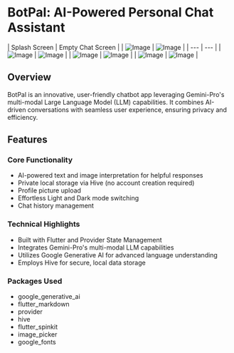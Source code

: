 # BotPal: AI-Powered Personal Chat Assistant

| Splash Screen | Empty Chat Screen |
| ![Image](https://github.com/5-abdulsami/flutter_chatbot_app/raw/main/assets/app_screenshots/splash.jpg) | ![Image](https://github.com/5-abdulsami/flutter_chatbot_app/raw/main/assets/app_screenshots/empty_chat.jpg) |
| --- | --- |
| ![Image](https://github.com/5-abdulsami/flutter_chatbot_app/raw/main/assets/app_screenshots/chats.jpg) | ![Image](https://github.com/5-abdulsami/flutter_chatbot_app/raw/main/assets/app_screenshots/image_chat.jpg) |
| ![Image](https://github.com/5-abdulsami/flutter_chatbot_app/raw/main/assets/app_screenshots/profile.jpg) | ![Image](https://github.com/5-abdulsami/flutter_chatbot_app/raw/main/assets/app_screenshots/delete_chat.jpg) |
| ![Image](https://github.com/5-abdulsami/flutter_chatbot_app/raw/main/assets/app_screenshots/chat_light.jpg) | ![Image](https://github.com/5-abdulsami/flutter_chatbot_app/raw/main/assets/app_screenshots/chat_history_light.jpg) |


## Overview

BotPal is an innovative, user-friendly chatbot app leveraging Gemini-Pro's multi-modal Large Language Model (LLM) capabilities. It combines AI-driven conversations with seamless user experience, ensuring privacy and efficiency.

## Features

### Core Functionality

- AI-powered text and image interpretation for helpful responses
- Private local storage via Hive (no account creation required)
- Profile picture upload
- Effortless Light and Dark mode switching
- Chat history management

### Technical Highlights

- Built with Flutter and Provider State Management
- Integrates Gemini-Pro's multi-modal LLM capabilities
- Utilizes Google Generative AI for advanced language understanding
- Employs Hive for secure, local data storage

### Packages Used

- google_generative_ai
- flutter_markdown
- provider
- hive
- flutter_spinkit
- image_picker
- google_fonts
